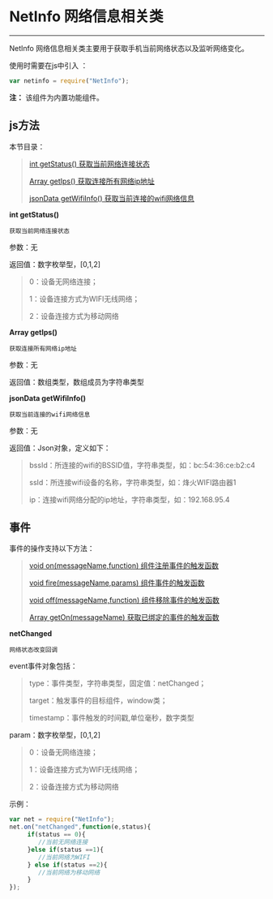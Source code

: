 # NetInfo 网络信息相关类

----------

NetInfo 网络信息相关类主要用于获取手机当前网络状态以及监听网络变化。


使用时需要在js中引入 ：

```javascript
var netinfo = require("NetInfo"); 
```

**注：** 该组件为内置功能组件。

<h2 id="cid_1">js方法</h2>  

本节目录：

>[ int getStatus()  获取当前网络连接状态 ](#ff_0)
> 
> [Array getIps()  获取连接所有网络ip地址](#ff_1)
> 
>[ jsonData getWifiInfo()  获取当前连接的wifi网络信息](#ff_2)




<span id="ff_0">**int getStatus()**</span>  

<code>获取当前网络连接状态</code>  

参数：无   

返回值：数字枚举型，[0,1,2]  

> 0：设备无网络连接；  
> 
> 1：设备连接方式为WIFI无线网络；
> 
> 2：设备连接方式为移动网络 



<span id="ff_1">**Array getIps()**</span>  

<code>获取连接所有网络ip地址</code>
 
参数：无  


返回值：数组类型，数组成员为字符串类型



<span id="ff_2">**jsonData getWifiInfo()**</span>  

<code>获取当前连接的wifi网络信息</code>   

参数：无  

返回值：Json对象，定义如下：  

> bssId：所连接的wifi的BSSID值，字符串类型，如：bc:54:36:ce:b2:c4
> 
> ssId：所连接wifi设备的名称，字符串类型，如：烽火WIFI路由器1
> 
> ip：连接wifi网络分配的ip地址，字符串类型，如：192.168.95.4





<h2 id="cid_2">事件</h2> 

事件的操作支持以下方法：

> [void on(messageName,function)   组件注册事件的触发函数](https://gitdocument.exmobi.cn/sprite-begin/ggff.html#jjxg_1)   
> 
> [void fire(messageName,params)  组件事件的触发函数](https://gitdocument.exmobi.cn/sprite-begin/ggff.html#jjxg_2)   
> 
> [void off(messageName,function)  组件移除事件的触发函数](https://gitdocument.exmobi.cn/sprite-begin/ggff.html#jjxg_3)  
>  
> [Array getOn(messageName)  获取已绑定的事件的触发函数](https://gitdocument.exmobi.cn/sprite-begin/ggff.html#jjxg_4)   

**netChanged**  

<code>网络状态改变回调</code>  

event事件对象包括：  

> type：事件类型，字符串类型，固定值：netChanged；
> 
> target：触发事件的目标组件，window类；
> 
> timestamp：事件触发的时间戳,单位毫秒，数字类型

param：数字枚举型，[0,1,2]  

> 0：设备无网络连接；
> 
> 1：设备连接方式为WIFI无线网络；
> 
> 2：设备连接方式为移动网络

示例：

```javascript
var net = require("NetInfo");
net.on("netChanged",function(e,status){
     if(status == 0){
        //当前无网络连接 
     }else if(status ==1){
        //当前网络为WIFI
     } else if(status ==2){
        //当前网络为移动网络
     }
});
```